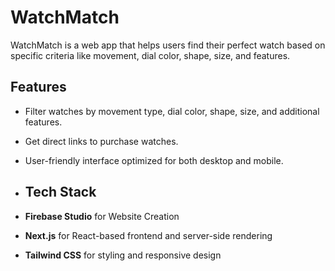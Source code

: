 # WatchMatch

WatchMatch is a web app that helps users find their perfect watch based on specific criteria like movement, dial color, shape, size, and features.

## Features

- Filter watches by movement type, dial color, shape, size, and additional features.
- Get direct links to purchase watches.
- User-friendly interface optimized for both desktop and mobile.

- ## Tech Stack

- **Firebase Studio** for Website Creation
- **Next.js** for React-based frontend and server-side rendering
- **Tailwind CSS** for styling and responsive design
